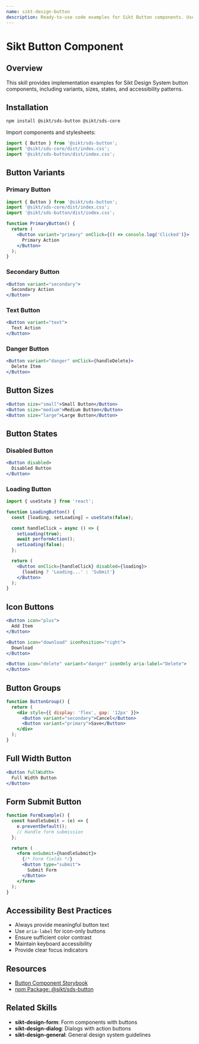 ```yaml
---
name: sikt-design-button
description: Ready-to-use code examples for Sikt Button components. Use when developers ask "How do I use a button?", "Show me button variants", "How to style buttons?", or need button implementations with different styles and states.
---
```


# Sikt Button Component

## Overview

This skill provides implementation examples for Sikt Design System button components, including variants, sizes, states, and accessibility patterns.

## Installation

```bash
npm install @sikt/sds-button @sikt/sds-core
```

Import components and stylesheets:

```js
import { Button } from '@sikt/sds-button';
import '@sikt/sds-core/dist/index.css';
import '@sikt/sds-button/dist/index.css';
```

## Button Variants

### Primary Button

```jsx
import { Button } from '@sikt/sds-button';
import '@sikt/sds-core/dist/index.css';
import '@sikt/sds-button/dist/index.css';

function PrimaryButton() {
  return (
    <Button variant="primary" onClick={() => console.log('Clicked')}>
      Primary Action
    </Button>
  );
}
```

### Secondary Button

```jsx
<Button variant="secondary">
  Secondary Action
</Button>
```

### Text Button

```jsx
<Button variant="text">
  Text Action
</Button>
```

### Danger Button

```jsx
<Button variant="danger" onClick={handleDelete}>
  Delete Item
</Button>
```

## Button Sizes

```jsx
<Button size="small">Small Button</Button>
<Button size="medium">Medium Button</Button>
<Button size="large">Large Button</Button>
```

## Button States

### Disabled Button

```jsx
<Button disabled>
  Disabled Button
</Button>
```

### Loading Button

```jsx
import { useState } from 'react';

function LoadingButton() {
  const [loading, setLoading] = useState(false);

  const handleClick = async () => {
    setLoading(true);
    await performAction();
    setLoading(false);
  };

  return (
    <Button onClick={handleClick} disabled={loading}>
      {loading ? 'Loading...' : 'Submit'}
    </Button>
  );
}
```

## Icon Buttons

```jsx
<Button icon="plus">
  Add Item
</Button>

<Button icon="download" iconPosition="right">
  Download
</Button>

<Button icon="delete" variant="danger" iconOnly aria-label="Delete">
</Button>
```

## Button Groups

```jsx
function ButtonGroup() {
  return (
    <div style={{ display: 'flex', gap: '12px' }}>
      <Button variant="secondary">Cancel</Button>
      <Button variant="primary">Save</Button>
    </div>
  );
}
```

## Full Width Button

```jsx
<Button fullWidth>
  Full Width Button
</Button>
```

## Form Submit Button

```jsx
function FormExample() {
  const handleSubmit = (e) => {
    e.preventDefault();
    // Handle form submission
  };

  return (
    <form onSubmit={handleSubmit}>
      {/* Form fields */}
      <Button type="submit">
        Submit Form
      </Button>
    </form>
  );
}
```

## Accessibility Best Practices

- Always provide meaningful button text
- Use `aria-label` for icon-only buttons
- Ensure sufficient color contrast
- Maintain keyboard accessibility
- Provide clear focus indicators

## Resources

- [Button Component Storybook](https://designsystem.sikt.no/storybook/?path=/docs/components-button-readme--docs)
- [npm Package: @sikt/sds-button](https://www.npmjs.com/package/@sikt/sds-button)

## Related Skills

- **sikt-design-form**: Form components with buttons
- **sikt-design-dialog**: Dialogs with action buttons
- **sikt-design-general**: General design system guidelines
